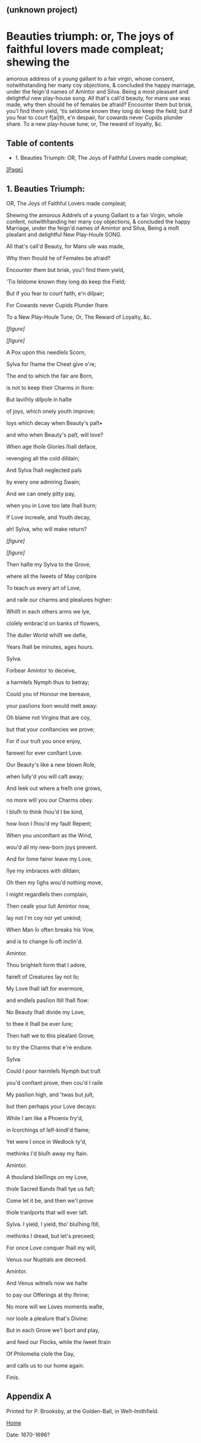 ## (unknown project)

# Beauties triumph: or, The joys of faithful lovers made compleat; shewing the
amorous address of a young gallant to a fair virgin, whose consent,
notwithstanding her many coy objections, & concluded the happy marriage, under
the feign'd names of Amintor and Silva. Being a most pleasant and delightful
new play-house song. All that's call'd beauty, for mans use was made, why then
should he of females be afraid? Encounter them but brisk, you'l find them
yield, 'tis seldome known they long do keep the field; but if you fear to
court f[ai]th, e'n despair, for cowards never Cupids plunder share. To a new
play-house tune; or, The reward of loyalty, &c.

## Table of contents

  * 1\. Beauties Triumph: OR, The Joys of Faithful Lovers made compleat;

[[Page]](http://eebo.chadwyck.com/downloadtiff?vid=181766&page=1)

## 1\. Beauties Triumph:  
OR, The Joys of Faithful Lovers made compleat;

Shewing the amorous Addreſs of a young Gallant to a fair Virgin, whoſe
conſent, notwith­ſtanding her many coy objections, & concluded the happy
Marriage, under the feign'd names of Amintor and Silva, Being a moſt pleaſant
and delightful New Play-Houſe SONG.

All that's call'd Beauty, for Mans uſe was made,

Why then ſhould he of Females be afraid?

Encounter them but brisk, you'l find them yield,

'Tis ſeldome known they long do keep the Field;

But if you fear to court faith, e'n diſpair;

For Cowards never Cupids Plunder ſhare.

To a New Play-Houſe Tune; Or, The Reward of Loyalty, &c.

_[figure]_

_[figure]_

A Pox upon this needleſs Scorn,

Sylva for ſhame the Cheat give o're;

The end to which the fair are Born,

is not to keep their Charms in ſtore:

But laviſhly diſpoſe in haſte

of joys, which onely youth improve;

Ioys which decay when Beauty's paſt▪

and who when Beauty's paſt, will love?

When age thoſe Glories ſhall deface,

revenging all the cold diſdain;

And Sylva ſhall neglected paſs

by every one admiring Swain;

And we can onely pitty pay,

when you in Love too late ſhall burn;

If Love increaſe, and Youth decay,

ah! Sylva, who will make return?

_[figure]_

_[figure]_

Then haſte my Sylva to the Grove,

where all the ſweets of May conſpire

To teach us every art of Love,

and raiſe our charms and pleaſures higher:

Whilſt in each others arms we lye,

cloſely embrac'd on banks of flowers,

The duller World whilſt we defie,

Years ſhall be minutes, ages hours.

Sylva.

Forbear Amintor to deceive,

a harmleſs Nymph thus to betray;

Could you of Honour me bereave,

your pasſions ſoon would melt away:

Oh blame not Virgins that are coy,

but that your conſtancies we prove;

For if our truſt you once enjoy,

farewel for ever conſtant Love.

Our Beauty's like a new blown Roſe,

when ſully'd you will caſt away;

And ſeek out where a freſh one grows,

no more will you our Charms obey.

I bluſh to think ſhou'd I be kind,

how ſoon I ſhou'd my fault Repent;

When you unconſtant as the Wind,

wou'd all my new-born joys prevent.

And for ſome fairer leave my Love,

ſlye my imbraces with diſdain;

Oh then my ſighs wou'd nothing move,

I might regardleſs then complain,

Then ceaſe your ſuit Amintor now,

ſay not I'm coy nor yet unkind;

When Man ſo often breaks his Vow,

and is to change ſo oft inclin'd.

Amintor.

Thou brighteſt form that I adore,

faireſt of Creatures ſay not ſo;

My Love ſhall laſt for evermore,

and endleſs pasſion ſtill ſhall flow:

No Beauty ſhall divide my Love,

to thee it ſhall be ever ſure;

Then haſt we to this pleaſant Grove,

to try the Charms that e're endure.

Sylva.

Could I poor harmleſs Nymph but truſt

you'd conſtant prove, then cou'd I raiſe

My pasſion high, and 'twas but juſt,

but then perhaps your Love decays:

While I am like a Phoenix fry'd,

in ſcorchings of ſelf-kindl'd flame;

Yet were I once in Wedlock ty'd,

methinks I'd bluſh away my ſtain.

Amintor.

A thouſand bleſſings on my Love,

thoſe Sacred Bands ſhall tye us faſt;

Come let it be, and then we'l prove

thoſe tranſports that will ever laſt.

Sylva. I yield, I yield, tho' bluſhing ſtill,

methinks I dread, but let's preceed;

For once Love conquer ſhall my will,

Venus our Nuptials are decreed.

Amintor.

And Venus witneſs now we haſte

to pay our Offerings at thy ſhrine;

No more will we Loves moments waſte,

nor looſe a pleaſure that's Divine:

But in each Grove we'l ſport and play,

and feed our Flocks, while the ſweet ſtrain

Of Philomelia cloſe the Day,

and calls us to our home again.

Finis.

## Appendix A

Printed for P. Brooksby, at the Golden-Ball, in Weſt-ſmithfield.

[Home](/)

Date: 1670-1696?  

